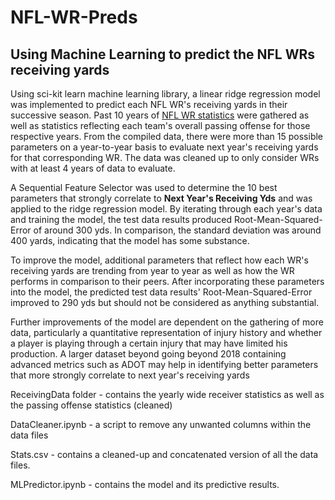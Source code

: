 # NFL-WR-Preds
## Using Machine Learning to predict the NFL WRs receiving yards

Using sci-kit learn machine learning library, a linear ridge regression model was implemented to predict each NFL WR's receiving yards in their successive season. Past 10 years of [NFL WR statistics](https://www.pro-football-reference.com/) were gathered as well as statistics reflecting each team's overall passing offense for those respective years. From the compiled data, there were more than 15 possible parameters on a year-to-year basis to evaluate next year's receiving yards for that corresponding WR. The data was cleaned up to only consider WRs with at least 4 years of data to evaluate.

A Sequential Feature Selector was used to determine the 10 best parameters that strongly correlate to **Next Year's Receiving Yds** and was applied to the ridge regression model. By iterating through each year's data and training the model, the test data results produced Root-Mean-Squared-Error of around 300 yds. In comparison, the standard deviation was around 400 yards, indicating that the model has some substance. 

To improve the model, additional parameters that reflect how each WR's receiving yards are trending from year to year as well as how the WR performs in comparison to their peers. After incorporating these parameters into the model, the predicted test data results' Root-Mean-Squared-Error improved to 290 yds but should not be considered as anything substantial. 

Further improvements of the model are dependent on the gathering of more data, particularly a quantitative representation of injury history and whether a player is playing through a certain injury that may have limited his production. A larger dataset beyond going beyond 2018 containing advanced metrics such as ADOT may help in identifying better parameters that more strongly correlate to next year's receiving yards



ReceivingData folder  - contains the yearly wide receiver statistics as well as the passing offense statistics (cleaned)

DataCleaner.ipynb - a script to remove any unwanted columns within the data files 

Stats.csv - contains a cleaned-up and concatenated version of all the data files. 

MLPredictor.ipynb - contains the model and its predictive results. 
